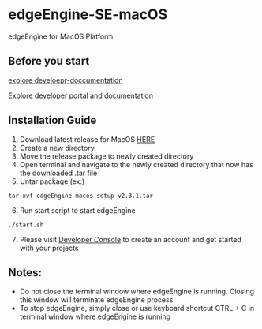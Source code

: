 # edgeEngine-SE-macOS

edgeEngine for MacOS Platform

## Before you start  

 [explore develoepr-doccumentation](developer.mimik.com)
 
 [Explore developer portal and documentation](https://developer.mimik.com)

## Installation Guide

1. Download latest release for MacOS [HERE](https://github.com/edgeEngine/edgeEngine-SE-macOS/releases)
2. Create a new directory
3. Move the release package to newly created directory 
4. Open terminal and navigate to the newly created directory that now has the downloaded .tar file
5. Untar package (ex:)
```
tar xvf edgeEngine-macos-setup-v2.3.1.tar
```
6. Run start script to start edgeEngine
```
./start.sh
```
7. Please visit [Developer Console](https://developer.mimik.com/console/create_account) to create an account and get started with your projects

## Notes:
- Do not close the terminal window where edgeEngine is running. Closing this window will terminate edgeEngine process
- To stop edgeEngine, simply close or use keyboard shortcut CTRL + C in terminal window where edgeEngine is running 
